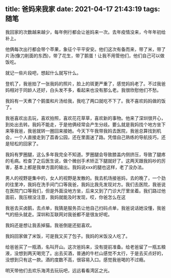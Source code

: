 title: 爸妈来我家
date: 2021-04-17 21:43:19
tags: 随笔
---

我回家的次数越来越少，每年例行都会让爸妈来一次。去年疫情没来，今年年初给补上。<!--more-->

他俩每次出行都会带个苹果，象征个平平安安。他们这次有备而来，带了米，带了片汤(像刀削面的东西)，带了花生，带了鹅蛋！让我不用管他们，他们自己可以做饭吃。

就记一些片段吧，想起什么就写什么。

登机了，我爸拍了一张我妈的照片，脸上的斑更严重了，感觉妈妈老了。不过我爸妈相对于同龄人还好，白头发不多，看起来也没有那么老。我很欣慰他们不愁。

我妈有一天煮了个鹅蛋和片汤给我，我吃了两口就吃不下了。我不喜欢妈妈做的饭了。

我爸喜欢出去玩，喜欢拍照，喜欢花花草草，喜欢新的事物。他来了深圳很开心，到处出去转。我妈不能走，于是他俩经常会产生分歧。要么就是我妈找个地方坐下来等我爸，我爸就转一圈回来接她。今天下午我带我妈去医院，我爸总算找到机会，一个人直接走到了荔香公园，还在里面迷了路。凭借自己熟练的导航技巧，还是轻松的回家了。

我妈有罗圈腿，这么多年我完全不知道。罗圈腿会导致膝盖内侧挤压，导致了腿疼的毛病。检查了之后医生说，做个微创手术矫正下腿就好了。这两天跟我妈吵的厉害，基本上都是我单方面的输出。我妈说xxx的腿也这样，老了没办法。

男人的视野是集中的，女人的视野是发散的。我去机场接爸妈，去的晚了，一个劲的往里冲，我妈在洗手间门口等我爸，我妈比我先发现对方。我们去医院，我爸说在医院门口等我们，但是外面没地方坐，后来又到了门诊大厅里坐着。我们路过他面前，我压根没注意，我妈就能及时发现，哎，你爸怎么在这

我爸去买卤鹅，去点单，我猜是服务员让他自己扫码点单，我爸说话她没懂，我爸气的扭头就走。深圳和互联网对我爸都不是很友好呢。

我妈还是想让我丢掉猫。我爸倒是还挺喜欢。

我妈回家做了米饭，可是我又买了包子。我妈的米饭没人吃了。

给爸爸买了一瓶酒，名叫开山。这次爸妈来，没有提前准备。给老爸留了一瓶五粮液，没想到两天喝完了。出去买酒，普通的牛栏山感觉不太行，于是去买点好的，没想到只有这一款。酒的度数不高，很容易入口。感觉我爸喝的不过瘾。

明天带他们去欢乐海湾去玩玩吧，远远看看湾区之光。
